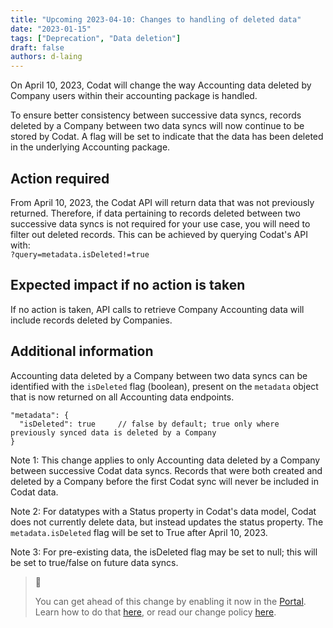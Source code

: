 ```yaml
---
title: "Upcoming 2023-04-10: Changes to handling of deleted data"
date: "2023-01-15"
tags: ["Deprecation", "Data deletion"]
draft: false
authors: d-laing
---
```


On April 10, 2023, Codat will change the way Accounting data deleted by Company users within their accounting package is handled.

<!--truncate-->

To ensure better consistency between successive data syncs, records deleted by a Company between two data syncs will now continue to be stored by Codat. A flag will be set to indicate that the data has been deleted in the underlying Accounting package.

## Action required

From April 10, 2023, the Codat API will return data that was not previously returned. Therefore, if data pertaining to records deleted between two successive data syncs is not required for your use case, you will need to filter out deleted records. This can be achieved by querying Codat's API with:  
`?query=metadata.isDeleted!=true`

## Expected impact if no action is taken

If no action is taken, API calls to retrieve Company Accounting data will include records deleted by Companies.

## Additional information

Accounting data deleted by a Company between two data syncs can be identified with the `isDeleted` flag (boolean), present on the `metadata` object that is now returned on all Accounting data endpoints.

```text
"metadata": {
  "isDeleted": true     // false by default; true only where previously synced data is deleted by a Company
}
```

Note 1: This change applies to only Accounting data deleted by a Company between successive Codat data syncs. Records that were both created and deleted by a Company before the first Codat sync will never be included in Codat data.

Note 2: For datatypes with a Status property in Codat's data model, Codat does not currently delete data, but instead updates the status property. The `metadata.isDeleted` flag will be set to True after April 10, 2023.

Note 3: For pre-existing data, the isDeleted flag may be set to null; this will be set to true/false on future data syncs.

> 📘
>
> You can get ahead of this change by enabling it now in the [Portal](https://app.codat.io/developers/api-deprecations). Learn how to do that [here](doc:portal-for-developers), or read our change policy [here](doc:change-policy).
